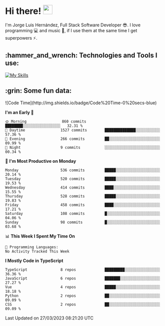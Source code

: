 <h1 align="left">
 <abc>
  <br>Hi there! <img src="https://user-images.githubusercontent.com/42378118/110234147-e3259600-7f4e-11eb-95be-0c4047144dea.gif" width="30"><br>
 </abc>
</h1>

I'm Jorge Luis Hernández, Full Stack Software Developer :sunglasses:. I love programming :computer: and music :musical_score:, if I use them at the same time I get superpowers :zap:. 


<h2 align="left">:hammer_and_wrench: Technologies and Tools I use:</h2>

[![My Skills](https://skillicons.dev/icons?i=js,ts,html,css,py,vue,react,next,nest,postgres,mysql)](https://skillicons.dev)

<h2 align="left">:grin: Some fun data:</h2>
<!--START_SECTION:waka-->
![Code Time](http://img.shields.io/badge/Code%20Time-0%20secs-blue)

**I'm an Early 🐤** 

```text
🌞 Morning                860 commits         ████████░░░░░░░░░░░░░░░░░   32.31 % 
🌆 Daytime                1527 commits        ██████████████░░░░░░░░░░░   57.36 % 
🌃 Evening                266 commits         ██░░░░░░░░░░░░░░░░░░░░░░░   09.99 % 
🌙 Night                  9 commits           ░░░░░░░░░░░░░░░░░░░░░░░░░   00.34 % 
```
📅 **I'm Most Productive on Monday** 

```text
Monday                   536 commits         █████░░░░░░░░░░░░░░░░░░░░   20.14 % 
Tuesday                  520 commits         █████░░░░░░░░░░░░░░░░░░░░   19.53 % 
Wednesday                414 commits         ████░░░░░░░░░░░░░░░░░░░░░   15.55 % 
Thursday                 528 commits         █████░░░░░░░░░░░░░░░░░░░░   19.83 % 
Friday                   458 commits         ████░░░░░░░░░░░░░░░░░░░░░   17.21 % 
Saturday                 108 commits         █░░░░░░░░░░░░░░░░░░░░░░░░   04.06 % 
Sunday                   98 commits          █░░░░░░░░░░░░░░░░░░░░░░░░   03.68 % 
```


📊 **This Week I Spent My Time On** 

```text
💬 Programming Languages: 
No Activity Tracked This Week
```

**I Mostly Code in TypeScript** 

```text
TypeScript               8 repos             █████████░░░░░░░░░░░░░░░░   36.36 % 
JavaScript               6 repos             ███████░░░░░░░░░░░░░░░░░░   27.27 % 
Vue                      4 repos             █████░░░░░░░░░░░░░░░░░░░░   18.18 % 
Python                   2 repos             ██░░░░░░░░░░░░░░░░░░░░░░░   09.09 % 
CSS                      2 repos             ██░░░░░░░░░░░░░░░░░░░░░░░   09.09 % 
```




 Last Updated on 27/03/2023 08:21:20 UTC
<!--END_SECTION:waka-->

